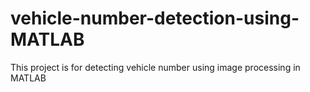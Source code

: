 # vehicle-number-detection-using-MATLAB
This project is for detecting vehicle number using image processing in MATLAB
